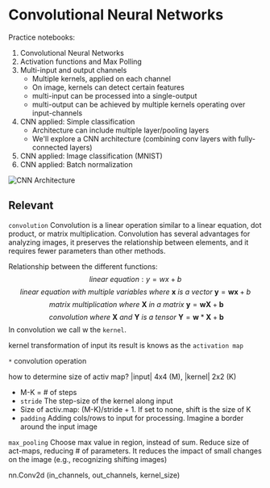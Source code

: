 # Convolutional Neural Networks

Practice notebooks:
  1. Convolutional Neural Networks
  2. Activation functions and Max Polling
  3. Multi-input and output channels
     - Multiple kernels, applied on each channel
     - On image, kernels can detect certain features
     - multi-input can be processed into a single-output
     - multi-output can be achieved by multiple kernels operating over input-channels
  4. CNN applied: Simple classification
     - Architecture can include multiple layer/pooling layers 
     - We'll explore a CNN architecture (combining conv layers with fully-connected layers)
  5. CNN applied: Image classification (MNIST)
  6. CNN applied: Batch normalization
  <!-- 7. Torch vision models: Pretrained models -->
  <!-- 8. Graphic processing unit (GPU) -->

<img title="CNN Architecture" alt="CNN Architecture" src="./img/cnn.gif">


## Relevant
`convolution` Convolution is a linear operation similar to a linear equation, dot product, or matrix multiplication. Convolution has several advantages for analyzing images, it preserves the relationship between elements, and it requires fewer parameters than other methods.

Relationship between the different functions:
$$linear \ equation :y=wx+b$$
$$linear\ equation\ with\ multiple \ variables \ where \ \mathbf{x} \ is \ a \ vector \ \mathbf{y}=\mathbf{wx}+b$$
$$ \ matrix\ multiplication \ where \ \mathbf{X} \ in \ a \ matrix \ \mathbf{y}=\mathbf{wX}+\mathbf{b} $$
$$\ convolution \ where \ \mathbf{X} \ and \ \mathbf{Y} \ is \ a \ tensor \  \mathbf{Y}=\mathbf{w}*\mathbf{X}+\mathbf{b}$$
In convolution we call w the `kernel`. 


kernel   transformation of input
         its result is knows as the `activation map`

`*`      convolution operation

how to determine size of activ map?
 |input| 4x4 (M), |kernel| 2x2 (K)
- M-K = # of steps
- `stride`  The step-size of the kernel along input
- Size of activ.map: (M-K)/stride + 1. If set to none, shift is the size of K
- `padding` Adding cols/rows to input for processing. Imagine a border around the input image

`max_pooling` Choose max value in region, instead of sum. Reduce size of act-maps, reducing # of parameters. It reduces the impact of small changes on the image  (e.g., recognizing shifting images)

nn.Conv2d (in_channels, out_channels, kernel_size)
